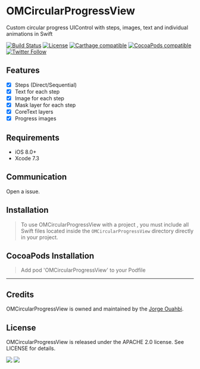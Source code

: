# OMCircularProgressView

Custom circular progress UIControl with steps, images, text and individual animations in Swift

[![Build Status](https://travis-ci.org/jaouahbi/OMCircularProgressView.svg?branch=master)](https://travis-ci.org/jaouahbi/OMCircularProgressView)
[![License](https://travis-ci.org/jaouahbi/OMCircularProgressView.svg?style=flat)](https://github.com/jaouahbi/OMCircularProgressView/blob/master/LICENSE)
[![Carthage compatible](https://img.shields.io/badge/Carthage-compatible-4BC51D.svg?style=flat)](https://github.com/Carthage/Carthage)
[![CocoaPods compatible](https://travis-ci.org/jaouahbi/OMCircularProgressView.svg?style=flat)](https://github.com/CocoaPods/Specs/tree/master/Specs/OMCircularProgressView)
[![Twitter Follow](https://img.shields.io/twitter/follow/OMCircularProgressView.svg?style=social)](http://twitter.com/j0rge0m)


## Features

- [x] Steps (Direct/Sequential)
- [x] Text for each step
- [x] Image for each step
- [x] Mask layer for each step
- [x] CoreText layers
- [x] Progress images

## Requirements

- iOS 8.0+
- Xcode 7.3

## Communication

Open a issue.

## Installation

> To use OMCircularProgressView with a project , you must include all Swift files located inside the `OMCircularProgressView` directory directly in your project.

## CocoaPods Installation

> Add pod 'OMCircularProgressView' to your Podfile

* * *

## Credits

OMCircularProgressView is owned and maintained by the [Jorge Ouahbi](https://twitter.com/j0rge0m).

## License

OMCircularProgressView is released under the APACHE 2.0 license. See LICENSE for details.

![](https://github.com/jaouahbi/OMCircularProgressView/blob/master/ScreenShot/ScreenShot_2.png)
![](https://github.com/jaouahbi/OMCircularProgressView/blob/master/ScreenShot/ScreenShot_1.png)
